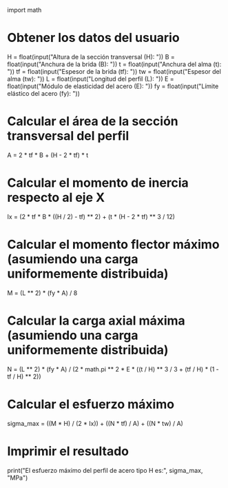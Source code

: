 
import math

# Obtener los datos del usuario
H = float(input("Altura de la sección transversal (H): "))
B = float(input("Anchura de la brida (B): "))
t = float(input("Anchura del alma (t): "))
tf = float(input("Espesor de la brida (tf): "))
tw = float(input("Espesor del alma (tw): "))
L = float(input("Longitud del perfil (L): "))
E = float(input("Módulo de elasticidad del acero (E): "))
fy = float(input("Límite elástico del acero (fy): "))

# Calcular el área de la sección transversal del perfil
A = 2 * tf * B + (H - 2 * tf) * t

# Calcular el momento de inercia respecto al eje X
Ix = (2 * tf * B * ((H / 2) - tf) ** 2) + (t * (H - 2 * tf) ** 3 / 12)

# Calcular el momento flector máximo (asumiendo una carga uniformemente distribuida)
M = (L ** 2) * (fy * A) / 8

# Calcular la carga axial máxima (asumiendo una carga uniformemente distribuida)
N = (L ** 2) * (fy * A) / (2 * math.pi ** 2 * E * ((t / H) ** 3 / 3 + (tf / H) * (1 - tf / H) ** 2))

# Calcular el esfuerzo máximo
sigma_max = ((M * H) / (2 * Ix)) + ((N * tf) / A) + ((N * tw) / A)

# Imprimir el resultado
print("El esfuerzo máximo del perfil de acero tipo H es:", sigma_max, "MPa")
